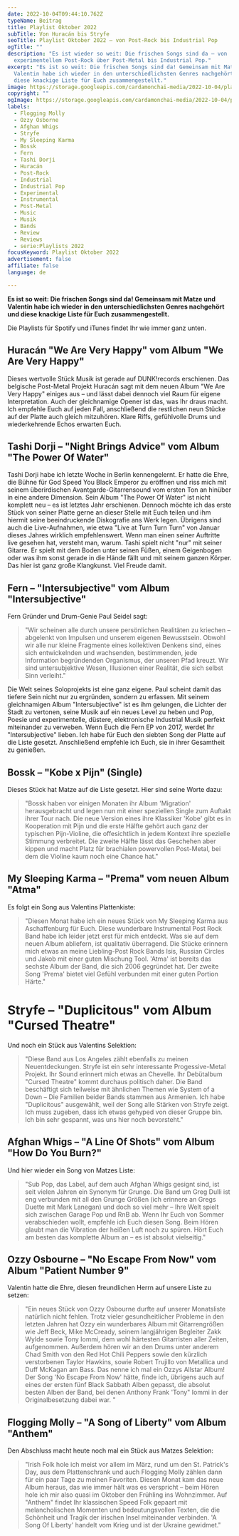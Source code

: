 ```yaml
---
date: 2022-10-04T09:44:10.762Z
typeName: Beitrag
title: Playlist Oktober 2022
subTitle: Von Huracán bis Stryfe
seoTitle: Playlist Oktober 2022 – von Post-Rock bis Industrial Pop
ogTitle: ""
description: "Es ist wieder so weit: Die frischen Songs sind da – von
  experimentellem Post-Rock über Post-Metal bis Industrial Pop."
excerpt: "Es ist so weit: Die frischen Songs sind da! Gemeinsam mit Matze und
  Valentin habe ich wieder in den unterschiedlichsten Genres nachgehört und
  diese knackige Liste für Euch zusammengestellt."
image: https://storage.googleapis.com/cardamonchai-media/2022-10-04/playlist-oktober-1-jpeg-imagine-080808_6b4d48_1024_768/640.webp
copyright: ""
ogImage: https://storage.googleapis.com/cardamonchai-media/2022-10-04/playlist-oktober-fb-jpeg-imagine-080808_6f4e4a_1200_628/640.webp
labels:
  - Flogging Molly
  - Ozzy Osborne
  - Afghan Whigs
  - Stryfe
  - My Sleeping Karma
  - Bossk
  - Fern
  - Tashi Dorji
  - Huracán
  - Post-Rock
  - Industrial
  - Industrial Pop
  - Experimental
  - Instrumental
  - Post-Metal
  - Music
  - Musik
  - Bands
  - Review
  - Reviews
  - serie:Playlists 2022
focusKeyword: Playlist Oktober 2022
advertisement: false
affiliate: false
language: de

---
```


**Es ist so weit: Die frischen Songs sind da! Gemeinsam mit Matze und Valentin habe ich wieder in den unterschiedlichsten Genres nachgehört und diese knackige Liste für Euch zusammengestellt.**

Die Playlists für Spotify und iTunes findet Ihr wie immer ganz unten.

## Huracán "We Are Very Happy" vom Album "We Are Very Happy"

Dieses wertvolle Stück Musik ist gerade auf DUNK!records erschienen. Das belgische Post-Metal Projekt Huracán sagt mit dem neuen Album "We Are Very Happy" einiges aus – und lässt dabei dennoch viel Raum für eigene Interpretation. Auch der gleichnamige Opener ist das, was Ihr draus macht. Ich empfehle Euch auf jeden Fall, anschließend die restlichen neun Stücke auf der Platte auch gleich mitzuhören. Klare Riffs, gefühlvolle Drums und wiederkehrende Echos erwarten Euch.

<YouTube id="7CGIaKYcsWM" />

## Tashi Dorji – "Night Brings Advice" vom Album "The Power Of Water"

Tashi Dorji habe ich letzte Woche in Berlin kennengelernt. Er hatte die Ehre, die Bühne für God Speed You Black Emperor zu eröffnen und riss mich mit seinem überirdischen Avantgarde-Gitarrensound vom ersten Ton an hinüber in eine andere Dimension. Sein Album "The Power Of Water" ist nicht komplett neu – es ist letztes Jahr erschienen. Dennoch möchte ich das erste Stück von seiner Platte gerne an dieser Stelle mit Euch teilen und ihm hiermit seine beeindruckende Diskografie ans Werk legen. Übrigens sind auch die Live-Aufnahmen, wie etwa "Live at Turn Turn Turn" von Januar dieses Jahres wirklich empfehlenswert. Wenn man einen seiner Auftritte live gesehen hat, versteht man, warum. Tashi spielt nicht "nur" mit seiner Gitarre. Er spielt mit dem Boden unter seinen Füßen, einem Geigenbogen oder was ihm sonst gerade in die Hände fällt und mit seinem ganzen Körper. Das hier ist ganz große Klangkunst. Viel Freude damit.

<YouTube id="hG93TD-YjT0" />

## Fern – "Intersubjective" vom Album "Intersubjective"

Fern Gründer und Drum-Genie Paul Seidel sagt:

> "Wir scheinen alle durch unsere persönlichen Realitäten zu kriechen – abgelenkt von Impulsen und unserem eigenen Bewusstsein. Obwohl wir alle nur kleine Fragmente eines kollektiven Denkens sind, eines sich entwickelnden und wachsenden, bestimmenden, jede Information begründenden Organismus, der unseren Pfad kreuzt. Wir sind untersubjektive Wesen, Illusionen einer Realität, die sich selbst Sinn verleiht."

Die Welt seines Soloprojekts ist eine ganz eigene. Paul scheint damit das tiefere Sein nicht nur zu ergründen, sondern zu erfassen. Mit seinem gleichnamigen Album "Intersubjective" ist es ihm gelungen, die Lichter der Stadt zu vertonen, seine Musik auf ein neues Level zu heben und Pop, Poesie und experimentelle, düstere, elektronische Industrial Musik perfekt miteinander zu verweben. Wenn Euch die Fern EP von 2017, werdet Ihr "Intersubjective" lieben. Ich habe für Euch den siebten Song der Platte auf die Liste gesetzt. Anschließend empfehle ich Euch, sie in ihrer Gesamtheit zu genießen.

<YouTube id="49J5npO-hb0" />

## Bossk – "Kobe x Pijn" (Single)

Dieses Stück hat Matze auf die Liste gesetzt. Hier sind seine Worte dazu:

> "Bossk haben vor einigen Monaten ihr Album 'Migration' herausgebracht und legen nun mit einer speziellen Single zum Auftakt ihrer Tour nach. Die neue Version eines ihre Klassiker 'Kobe' gibt es in Kooperation mit Pijn und die erste Hälfte gehört auch ganz der typischen Pijn-Violine, die offesichtlich in jedem Kontext ihre spezielle Stimmung verbreitet. Die zweite Hälfte lässt das Geschehen aber kippen und macht Platz für brachialen powervollen Post-Metal, bei dem die Violine kaum noch eine Chance hat."

<YouTube id="MiFRuNLjR4M" />

## My Sleeping Karma – "Prema" vom neuen Album "Atma"

Es folgt ein Song aus Valentins Plattenkiste:

> "Diesen Monat habe ich ein neues Stück von My Sleeping Karma aus Aschaffenburg für Euch. Diese wunderbare Instrumental Post Rock Band habe ich leider jetzt erst für mich entdeckt. Was sie auf dem neuen Album abliefern, ist qualitativ überragend. Die Stücke erinnern mich etwas an meine Liebling-Post Rock Bands Isis, Russian Circles und Jakob mit einer guten Mischung Tool. 'Atma' ist bereits das sechste Album der Band, die sich 2006 gegründet hat. Der zweite Song 'Prema' bietet viel Gefühl verbunden mit einer guten Portion Härte."

<YouTube id="XONnmccKhPI" />

# Stryfe – "Duplicitous" vom Album "Cursed Theatre"

Und noch ein Stück aus Valentins Selektion:

> "Diese Band aus Los Angeles zählt ebenfalls zu meinen Neuentdeckungen. Stryfe ist ein sehr interessante Progessive-Metal Projekt. Ihr Sound erinnert mich etwas an Chevelle. Ihr Debütalbum "Cursed Theatre" kommt durchaus politisch daher. Die Band beschäftigt sich teilweise mit ähnlichen Themen wie System of a Down – Die Familien beider Bands stammen aus Armenien. Ich habe "Duplicitous" ausgewählt, weil der Song alle Stärken von Stryfe zeigt. Ich muss zugeben, dass ich etwas gehyped von dieser Gruppe bin. Ich bin sehr gespannt, was uns hier noch bevorsteht."

<YouTube id="fgc9SH6bKRs" />

## Afghan Whigs – "A Line Of Shots" vom Album "How Do You Burn?"

Und hier wieder ein Song von Matzes Liste:

> "Sub Pop, das Label, auf dem auch Afghan Whigs gesignt sind, ist seit vielen Jahren ein Synonym für Grunge. Die Band um Greg Dulli ist eng verbunden mit all den Grunge Größen (ich erinnere an Gregs Duette mit Mark Lanegan) und doch so viel mehr – Ihre Welt spielt sich zwischen Garage Pop und RnB ab. Wenn Ihr Euch von Sommer verabschieden wollt, empfehle ich Euch diesen Song. Beim Hören glaubt man die Vibration der heißen Luft noch zu spüren. Hört Euch am besten das komplette Album an – es ist absolut vielseitig."

<YouTube id="Wc8nsfpMslw" />

## Ozzy Osbourne – "No Escape From Now" vom Album "Patient Number 9"

Valentin hatte die Ehre, diesen freundlichen Herrn auf unsere Liste zu setzen:

> "Ein neues Stück von Ozzy Osbourne durfte auf unserer Monatsliste natürlich nicht fehlen. Trotz vieler gesundheitlicher Probleme in den letzten Jahren hat Ozzy ein wunderbares Album mit Gitarrengrößen wie Jeff Beck, Mike McCready, seinem langjährigen Begleiter Zakk Wylde sowie Tony Iommi, dem wohl härtesten Gitarristen aller Zeiten, aufgenommen. Außerdem hören wir an den Drums unter anderem Chad Smith von den Red Hot Chili Peppers sowie den kürzlich verstorbenen Taylor Hawkins, sowie Robert Trujillo von Metallica und Duff McKagan am Bass. Das nenne ich mal ein Ozzys Allstar Album! Der Song 'No Escape From Now' hätte, finde ich, übrigens auch auf eines der ersten fünf Black Sabbath Alben gepasst, die absolut besten Alben der Band, bei denen Anthony Frank 'Tony" Iommi in der Originalbesetzung dabei war. "

<YouTube id="BpXFViPuhk8" />

## Flogging Molly – "A Song of Liberty" vom Album "Anthem"

Den Abschluss macht heute noch mal ein Stück aus Matzes Selektion:

> "Irish Folk hole ich meist vor allem im März, rund um den St. Patrick's Day, aus dem Plattenschrank und auch Flogging Molly zählen dann für ein paar Tage zu meinen Favoriten. Diesen Monat kam das neue Album heraus, das wie immer hält was es verspricht – beim Hören hole ich mir also quasi im Oktober den Frühling ins Wohnzimmer. Auf "Anthem" findet Ihr klassischen Speed Folk gepaart mit melancholischen Momenten und bedeutungsvollen Texten, die die Schönheit und Tragik der irischen Insel miteinander verbinden. 'A Song Of Liberty' handelt vom Krieg und ist der Ukraine gewidmet."

<YouTube id="ccGKjOQsEp0" />

<Playlist
  spotify="6pDVOvG5JkGmypnbbsqmHC?si=00c51492b09249fa"
  itunes="2022-10-01-rock-n-roll-vegan/pl.u-xPyXIA70b0v"
/>
